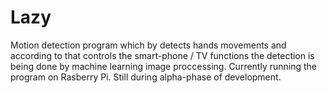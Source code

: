 # Lazy
Motion detection program which by detects hands movements and according to that controls the smart-phone / TV functions the detection is being done by machine learning image proccessing.  Currently running the program on Rasberry Pi. Still during alpha-phase of development. 
